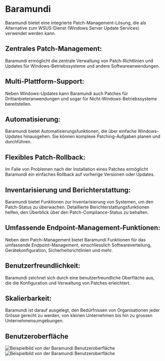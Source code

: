# Baramundi

Baramundi bietet eine integrierte Patch-Management-Lösung, die als Alternative zum WSUS-Dienst (Windows Server Update Services) verwendet werden kann.

## Zentrales Patch-Management:

   Baramundi ermöglicht die zentrale Verwaltung von Patch-Richtlinien und Updates für Windows-Betriebssysteme und andere Softwareanwendungen.

## Multi-Plattform-Support:

   Neben Windows-Updates kann Baramundi auch Patches für Drittanbieteranwendungen und sogar für Nicht-Windows-Betriebssysteme bereitstellen.

## Automatisierung:

   Baramundi bietet Automatisierungsfunktionen, die über einfache Windows-Updates hinausgehen. Sie können komplexe Patching-Aufgaben planen und durchführen.

## Flexibles Patch-Rollback:

   Im Falle von Problemen nach der Installation eines Patches ermöglicht Baramundi ein einfaches Rollback auf vorherige Versionen oder Updates.

## Inventarisierung und Berichterstattung:

   Baramundi bietet Funktionen zur Inventarisierung von Systemen, um den Patch-Status zu überwachen. Detaillierte Berichterstattungsfunktionen helfen, den Überblick über den Patch-Compliance-Status zu behalten.

## Umfassende Endpoint-Management-Funktionen:

   Neben dem Patch-Management bietet Baramundi Funktionen für das umfassende Endpoint-Management, einschliesslich Softwareverteilung, Gerätekonfiguration, Sicherheitsrichtlinien und mehr.

## Benutzerfreundlichkeit:

   Baramundi zeichnet sich durch eine benutzerfreundliche Oberfläche aus, die die Konfiguration und Verwaltung von Patches erleichtert.

## Skalierbarkeit:

   Baramundi ist darauf ausgelegt, den Bedürfnissen von Organisationen jeder Grösse gerecht zu werden, von kleinen Unternehmen bis hin zu grossen Unternehmensumgebungen.
   
## Benutzeroberfläche

![Beispielbild von der Baramundi Benutzeroberfläche](Bilder/baramundi1.png)
![Beispielbild von der Baramundi Benutzeroberfläche](Bilder/baramundi2.png)